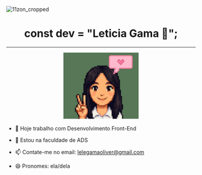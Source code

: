 ![11zon_cropped](https://github.com/user-attachments/assets/f2383a36-8196-4689-b778-20d11684784b)
<h1 align="center">const dev = "Leticia Gama 💚";</h1>

---

<p align="center">
  <img src="./imagens/Leticia Gama (3).png" width="200px">
</p>

- 🔭 Hoje trabalho com Desenvolvimento Front-End
- 🌱 Estou na faculdade de ADS
- 📫 Contate-me no email: lelegamaoliver@gmail.com

- 😄 Pronomes: ela/dela
